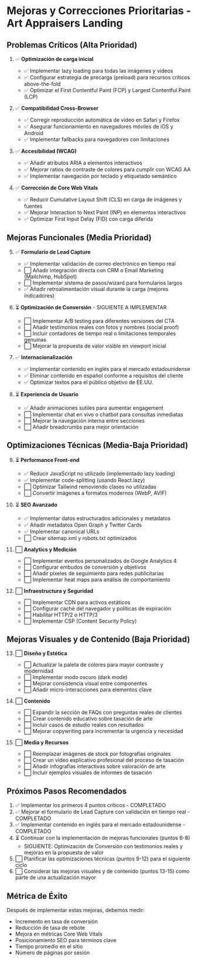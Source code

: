 # Mejoras y Correcciones Prioritarias - Art Appraisers Landing

## Problemas Críticos (Alta Prioridad)

1. ✅ **Optimización de carga inicial**
   - ✅ Implementar lazy loading para todas las imágenes y videos
   - ✅ Configurar estrategia de precarga (preload) para recursos críticos above-the-fold
   - ✅ Optimizar el First Contentful Paint (FCP) y Largest Contentful Paint (LCP)

2. ✅ **Compatibilidad Cross-Browser**
   - ✅ Corregir reproducción automática de video en Safari y Firefox
   - ✅ Asegurar funcionamiento en navegadores móviles de iOS y Android
   - ✅ Implementar fallbacks para navegadores con limitaciones

3. ✅ **Accesibilidad (WCAG)**
   - ✅ Añadir atributos ARIA a elementos interactivos
   - ✅ Mejorar ratios de contraste de colores para cumplir con WCAG AA
   - ✅ Implementar navegación por teclado y etiquetado semántico

4. ✅ **Corrección de Core Web Vitals**
   - ✅ Reducir Cumulative Layout Shift (CLS) en carga de imágenes y fuentes
   - ✅ Mejorar Interaction to Next Paint (INP) en elementos interactivos
   - ✅ Optimizar First Input Delay (FID) con carga diferida

## Mejoras Funcionales (Media Prioridad)

5. ✅ **Formulario de Lead Capture**
   - ✅ Implementar validación de correo electrónico en tiempo real
   - ⬜ Añadir integración directa con CRM o Email Marketing (Mailchimp, HubSpot)
   - ⬜ Implementar sistema de pasos/wizard para formularios largos
   - ✅ Añadir retroalimentación visual durante la carga (mejores indicadores)

6. ⏳ **Optimización de Conversión** - SIGUIENTE A IMPLEMENTAR
   - ⬜ Implementar A/B testing para diferentes versiones del CTA
   - ⬜ Añadir testimonios reales con fotos y nombres (social proof)
   - ⬜ Incluir contadores de tiempo real o limitaciones temporales genuinas
   - ⬜ Mejorar la propuesta de valor visible en viewport inicial

7. ✅ **Internacionalización**
   - ✅ Implementar contenido en inglés para el mercado estadounidense
   - ✅ Eliminar contenido en español conforme a requisitos del cliente
   - ✅ Optimizar textos para el público objetivo de EE.UU.

8. ⏳ **Experiencia de Usuario**
   - ✅ Añadir animaciones sutiles para aumentar engagement
   - ⬜ Implementar chat en vivo o chatbot para consultas inmediatas
   - ⬜ Mejorar la navegación interna entre secciones
   - ⬜ Añadir breadcrumbs para mejor orientación

## Optimizaciones Técnicas (Media-Baja Prioridad)

9. ⏳ **Performance Front-end**
   - ✅ Reducir JavaScript no utilizado (implementado lazy loading)
   - ✅ Implementar code-splitting (usando React.lazy)
   - ⬜ Optimizar Tailwind removiendo clases no utilizadas
   - ⬜ Convertir imágenes a formatos modernos (WebP, AVIF)

10. ⏳ **SEO Avanzado**
    - ✅ Implementar datos estructurados adicionales y metadatos
    - ✅ Añadir metadatos Open Graph y Twitter Cards
    - ✅ Implementar canonical URLs
    - ⬜ Crear sitemap.xml y robots.txt optimizados

11. ⬜ **Analytics y Medición**
    - ⬜ Implementar eventos personalizados de Google Analytics 4
    - ⬜ Configurar embudos de conversión y objetivos
    - ⬜ Añadir píxeles de seguimiento para redes publicitarias
    - ⬜ Implementar heat maps para análisis de comportamiento

12. ⬜ **Infraestructura y Seguridad**
    - ⬜ Implementar CDN para activos estáticos
    - ⬜ Configurar caché del navegador y políticas de expiración
    - ⬜ Habilitar HTTP/2 o HTTP/3
    - ⬜ Implementar CSP (Content Security Policy)

## Mejoras Visuales y de Contenido (Baja Prioridad)

13. ⬜ **Diseño y Estética**
    - ⬜ Actualizar la paleta de colores para mayor contraste y modernidad
    - ⬜ Implementar modo oscuro (dark mode)
    - ⬜ Mejorar consistencia visual entre componentes
    - ⬜ Añadir micro-interacciones para elementos clave

14. ⬜ **Contenido**
    - ⬜ Expandir la sección de FAQs con preguntas reales de clientes
    - ⬜ Crear contenido educativo sobre tasación de arte
    - ⬜ Incluir casos de estudio reales con resultados
    - ⬜ Mejorar copywriting para incrementar la urgencia y necesidad

15. ⬜ **Media y Recursos**
    - ⬜ Reemplazar imágenes de stock por fotografías originales
    - ⬜ Crear un vídeo explicativo profesional del proceso de tasación
    - ⬜ Añadir infografías interactivas sobre valoración de arte
    - ⬜ Incluir ejemplos visuales de informes de tasación

## Próximos Pasos Recomendados

1. ✅ Implementar los primeros 4 puntos críticos - COMPLETADO
2. ✅ Mejorar el formulario de Lead Capture con validación en tiempo real - COMPLETADO
3. ✅ Implementar contenido en inglés para el mercado estadounidense - COMPLETADO
4. ⏳ Continuar con la implementación de mejoras funcionales (puntos 6-8)
   - SIGUIENTE: Optimización de Conversión con testimonios reales y mejoras en la propuesta de valor
5. ⬜ Planificar las optimizaciones técnicas (puntos 9-12) para el siguiente ciclo
6. ⬜ Considerar las mejoras visuales y de contenido (puntos 13-15) como parte de una actualización mayor

## Métrica de Éxito

Después de implementar estas mejoras, debemos medir:
- Incremento en tasa de conversión
- Reducción de tasa de rebote
- Mejora en métricas Core Web Vitals
- Posicionamiento SEO para términos clave
- Tiempo promedio en el sitio
- Número de páginas por sesión 